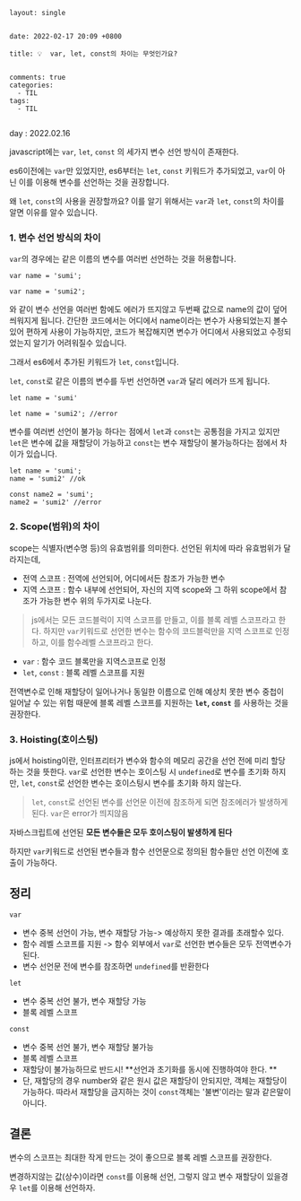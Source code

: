 ```
layout: single


date: 2022-02-17 20:09 +0800

title: 💡  var, let, const의 차이는 무엇인가요?

  
comments: true
categories: 
  - TIL
tags: 
  - TIL
  

```

day : 2022.02.16


javascript에는 `var`, `let`, `const` 의 세가지 변수 선언 방식이 존재한다. 

es6이전에는 `var`만 있었지만, es6부터는 `let`, `const` 키워드가 추가되었고, `var`이 아닌 이를 이용해 변수를 선언하는 것을 권장합니다. 


 왜 `let`, `const`의 사용을 권장할까요?
이를 알기 위해서는 `var`과 `let`, `const`의 차이를 알면 이유를 알수 있습니다. 

### 1. 변수 선언 방식의 차이

`var`의 경우에는 같은 이름의 변수를 여러번 선언하는 것을 허용합니다. 
```
var name = 'sumi';

var name = 'sumi2';
```
와 같이 변수 선언을 여러번 함에도 에러가 뜨지않고 두번째 값으로 name의 값이 덮어씌워지게 됩니다. 
간단한 코드에서는 어디에서 name이라는 변수가 사용되었는지 볼수있어 편하게 사용이 가능하지만, 코드가 복잡해지면 변수가 어디에서 사용되었고 수정되었는지 알기가 어려워질수 있습니다. 

그래서 es6에서 추가된 키워드가 `let`, `const`입니다.

`let`, `const`로 같은 이름의 변수를 두번 선언하면 `var`과 달리 에러가 뜨게 됩니다. 

```
let name = 'sumi'

let name = 'sumi2'; //error
```

변수를 여러번 선언이 불가능 하다는 점에서 `let`과 `const`는 공통점을 가지고 있지만
`let`은 변수에 값을 재할당이 가능하고
`const`는 변수 재할당이 불가능하다는 점에서 차이가 있습니다. 

```
let name = 'sumi';
name = 'sumi2' //ok

const name2 = 'sumi';
name2 = 'sumi2' //error
```

### 2. Scope(범위)의 차이


scope는 식별자(변수명 등)의 유효범위를 의미한다. 
선언된 위치에 따라 유효범위가 달라지는데, 
- 전역 스코프 : 전역에 선언되어, 어디에서든 참조가 가능한 변수
- 지역 스코프 : 함수 내부에 선언되어, 자신의 지역 scope와 그 하위 scope에서 참조가 가능한 변수
위의 두가지로 나눈다. 

> js에서는 모든 코드블럭이 지역 스코프를 만들고, 이를 블록 레벨 스코프라고 한다. 
> 하지만 `var`키워드로 선언한 변수는 함수의 코드블럭만을 지역 스코프로 인정하고, 이를 함수레벨 스코프라고 한다.

- `var` : 함수 코드 블록만을 지역스코프로 인정
- `let`, `const` : 블록 레벨 스코프를 지원

전역변수로 인해 재할당이 일어나거나 동일한 이름으로 인해 예상치 못한 변수 중첩이 일어날 수 있는 위험 때문에 블록 레벨 스코프를 지원하는 **`let`, `const`** 를 사용하는 것을 권장한다. 

### 3. Hoisting(호이스팅)

js에서 hoisting이란, 인터프리터가 변수와 함수의 메모리 공간을 선언 전에 미리 할당하는 것을 뜻한다. 
`var`로 선언한 변수는 호이스팅 시 `undefined`로 변수를 초기화 하지만, 
`let`, `const`로 선언한 변수는 호이스팅시 변수를 초기화 하지 않는다. 

> `let`, `const`로 선언된 변수를 선언문 이전에 참조하게 되면 참조에러가 발생하게 된다. 
> `var`은 error가 띄지않음



자바스크립트에 선언된 **모든 변수들은 모두 호이스팅이 발생하게 된다**

하지만 `var`키워드로 선언된 변수들과 함수 선언문으로 정의된 함수들만 선언 이전에 호출이 가능하다. 



## 정리

`var`
- 변수 중복 선언이 가능, 변수 재할당 가능-> 예상하지 못한 결과를 초래할수 있다. 
- 함수 레벨 스코프를 지원 -> 함수 외부에서 `var`로 선언한 변수들은 모두 전역변수가 된다. 
- 변수 선언문 전에 변수를 참조하면 `undefined`를 반환한다 

`let`
- 변수 중복 선언 불가, 변수 재할당 가능
- 블록 레벨 스코프

`const`
- 변수 중복 선언 불가, 변수 재할당 불가능
- 블록 레벨 스코프
- 재할당이 불가능하므로 반드시! **선언과 초기화를 동시에 진행하여야 한다. **
- 단, 재할당의 경우 number와 같은 원시 값은 재할당이 안되지만, 객체는 재할당이 가능하다. 따라서 재할당을 금지하는 것이 `const`객체는 '불변'이라는 말과 같은말이 아니다. 


## 결론
변수의 스코프는 최대한 작게 만드는 것이 좋으므로 블록 레벨 스코프를 권장한다. 

변경하지않는 값(상수)이라면 `const`를 이용해 선언, 그렇지 않고 변수 재할당이 있을경우 `let`를 이용해 선언하자. 